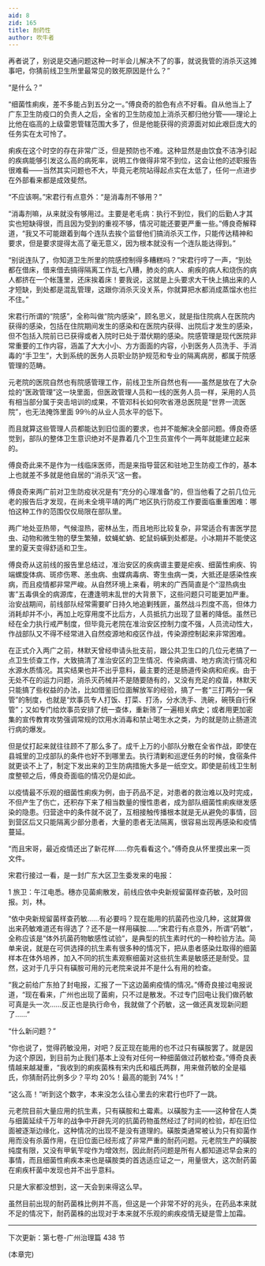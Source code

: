 ```yaml
---
aid: 8
zid: 165
title: 耐药性
author: 吹牛者
---
```


再者说了，别说是交通问题这种一时半会儿解决不了的事，就说我管的消杀灭这摊事吧，你猜前线卫生所里最常见的致死原因是什么？”

“是什么？”

“细菌性痢疾，差不多能占到五分之一。”傅良奇的脸色有点不好看。自从他当上了广东卫生防疫口的负责人之后，全省的卫生防疫加上消杀灭都归他分管――理论上比他在临高的上级雷恩管辖范围大多了，但是他能获得的资源面对如此艰巨庞大的任务实在太可怜了。

痢疾在这个时空的存在非常广泛，但是预防也不难。这种显然是由饮食不洁净引起的疾病能够引发这么高的病死率，说明工作做得非常不到位，这会让他的述职报告很难看——当然其实问题也不大，毕竟元老院站得起点实在太低了，任何一点进步在外部看来都是成效斐然。

“不应该啊。”宋君行有点意外：“是消毒剂不够用？”

“消毒剂嘛，从来就没有够用过。主要是老毛病：执行不到位，我们的后勤人才其实也短缺得很，而且因为受到的重视不够，情况可能还要更严重一些。”傅良奇解释道，“我又不可能跟着到每个连队去挨个监督他们搞消杀灭工作，只能传达精神和要求，但是要求提得太高了毫无意义，因为根本就没有一个连队能达得到。”

“别说连队了，你知道卫生所里的院感控制得多糟糕吗？”宋君行哼了一声，“到处都在借床，借来借去搞得隔离工作乱七八糟，肺炎的病人、痢疾的病人和烧伤的病人都挤在一个帐篷里，还床挨着床！要我说，这就是上头要求大干快上搞出来的人才短缺，到处都是混乱管理，这跟你消杀灭没关系，你就算把水都消成蒸馏水也拦不住。”

宋君行所谓的“院感”，全称叫做“院内感染”，顾名思义，就是指住院病人在医院内获得的感染，包括在住院期间发生的感染和在医院内获得、出院后才发生的感染，但不包括入院前已已获得或者入院时已处于潜伏期的感染。院感管理是现代医院非常重要的工作内容，涵盖了大大小小、方方面面的内容，小到医务人员洗手、手消毒的“手卫生”，大到系统的医务人员职业防护规范和专业的隔离病房，都属于院感管理的范畴。

元老院的医院自然也有院感管理工作，前线卫生所自然也有——虽然是放在了大杂烩的“医政管理”这一块里面，但医政管理人员和一线的医务人员一样，采用的人员有相当部分属于突击培训的成果，不管邓科长如何吹省港总医院是“世界一流医院”，也无法掩饰里面 99％的从业人员水平的低下。

而且就算这些管理人员都能达到旧位面的要求，也并不能解决全部问题。傅良奇感觉到，部队的整体卫生意识绝对不是靠着几个卫生员宣传个一两年就能建立起来的。

傅良奇此来不是作为一线临床医师，而是来指导营区和驻地卫生防疫工作的，基本上也就差不多就是他自居的“消杀灭”这一套。

傅良奇来两广前对卫生防疫状况是有“充分的心理准备”的，但当他看了之前几位元老的报告后才发现，在尚未全境平靖的两广地区执行防疫工作要面临重重困难：哪怕这种工作的范围仅仅局限在部队里。

两广地处亚热带，气候湿热，密林丛生，而且地形比较复杂，非常适合有害医学昆虫、动物和微生物的孽生繁殖，蚊蝇虻蚋、蛇鼠蚂蟥到处都是。小冰期并不能使这里的夏天变得舒适和卫生。

傅良奇从这前线的报告里总结过，准治安区的疾病谱主要是疟疾、细菌性痢疾、钩端螺旋体病、斑疹伤寒、恙虫病、虫媒病毒病、寄生虫病一类，大抵还是感染性疾病，而且疫情都非常严峻。从自然环境上来看，明末的广西简直是个“湿热病虫害”五毒俱全的病源库，在遭逢明末乱世的大背景下，这些问题只可能更加严重。治安战期间，前线部队经常需要旷日持久地追剿残匪，虽然战斗烈度不高，但体力消耗却并不小，再加上吃穿用度不比后方，人员抵抗力出现了显著的降低。虽然已经在全力执行戒严制度，但毕竟元老院在准治安区控制力度不强，人员流动性大，作战部队又不得不经常进入自然疫源地和疫区作战，传染源控制起来非常困难。

在正式介入两广之前，林默天曾经申请头批支前，跟公共卫生口的几位元老搞了一点卫生侦查工作，大致搞清了准治安区的卫生情况、传染病谱、地方病流行情况和水源水质情况。其实结果也并不出乎意料，最主要的还是肠道传染病和疟疾。由于无处不在的运力问题，消杀灭药械并不是随要随有的，又没有充足的疫苗，林默天只能搞了些权益的办法，比如借鉴旧位面解放军的经验，搞了一套“三打两分一保管”的制度，也就是“炊事员专人打饭、打菜、打汤，分水洗手、洗碗，碗筷自行保管”；又如专门给炊事员安排了统一查体，重新筛了一遍相关病史；或者用更加密集的宣传教育攻势强调常规的饮用水消毒和禁止喝生水之类，为的就是防止肠道流行病的爆发。

但是仗打起来就往往顾不了那么多了。成千上万的小部队分散在全省作战，即使在县城里的卫戍部队的条件也好不到哪里去。执行清剿和巡逻任务的时候，食宿条件就更谈不上了，制定下发出来的卫生防病措施大多是一纸空文。即使是前线卫生制度整顿之后，傅良奇面临的情况仍是如此。

以疫情最不乐观的细菌性痢疾为例，由于药品不足，对患者的救治难以及时完成，不但产生了伤亡，还积存下来了相当数量的慢性患者，成为部队细菌性痢疾继发感染的隐患。归营途中的条件就不说了，互相接触传播根本就是无从避免的事情，回到营区后又只能隔离少部分患者，大量的患者无法隔离，很容易出现再感染和疫情蔓延。

“而且宋哥，最近疫情还出了新花样……你先看看这个。”傅奇良从怀里摸出来一页文件。

宋君行接过一看，是一封广东大区卫生委发来的电报：

1 旅卫：午江电悉。穗亦见菌痢散发，前线应依中央新规留菌样查药敏，及时回报。刘，林。

“依中央新规留菌样查药敏……有必要吗？现在能用的抗菌药也没几种，这就算做出来药敏难道还有得选了？还不是一样用磺胺……”宋君行有点意外，所谓“药敏”，全称应该是“体外抗菌药物敏感性试验”，是典型的抗生素时代的一种检验方法。简单来说，就是在可供选择的抗生素有很多种的情况下，把从患者感染灶取得的细菌样本在体外培养，加入不同的抗生素观察细菌对这些抗生素是敏感还是耐受。显然，这对于几乎只有磺胺可用的元老院来说并不是什么有用的检查。

“我之前给广东拍了封电报，汇报了一下这边菌痢疫情的情况。”傅奇良接过电报说道，“现在看来，广州也出现了菌痢，只不过是散发。不过专门回电让我们做药敏可真是头一次……反正也是执行命令，我就做了个药敏，这一做还真发现新问题了……”

“什么新问题？”

“你也说了，觉得药敏没用，对吧？反正现在能用的也不过只有磺胺罢了。就是因为这个原因，到目前为止我们基本上没有对任何一种细菌做过药敏检查。”傅奇良表情越来越凝重，“我收到的痢疾菌株有宋内氏和福氏两群，用来做药敏的全是福氏，你猜耐药比例多少？平均 20%！最高的能到 74%！”

“这么高！”听到这个数字，本来没怎么往心里去的宋君行也吓了一跳。

元老院目前大量应用的抗生素，只有磺胺和土霉素。以磺胺为主――这种曾在人类与细菌延续千万年的战争中开辟先河的抗菌药物虽然经过了时间的检验，却在旧位面被逐渐边缘化，这种情况的出现不是没有道理的。磺胺类通常被认为只有抑菌作用而没有杀菌作用，在旧位面已经形成了非常严重的耐药问题。元老院生产的磺胺纯度有限，又没有甲氧苄啶作为增效剂，因此耐药问题是所有人都知道迟早会来的事情，而且细菌性痢疾本来也是磺胺类的首选适应证之一，用量很大，这次耐药菌在痢疾杆菌中发现也并不出乎意料。

只是大家都没想到，这一天会到来得这么早。

虽然目前出现的耐药菌株比例并不高，但这是一个非常不好的兆头，在药品本来就不足的情况下，耐药菌株的出现对于本来就不乐观的痢疾疫情无疑是雪上加霜。

---

下次更新：第七卷-广州治理篇 438 节

(本章完)
